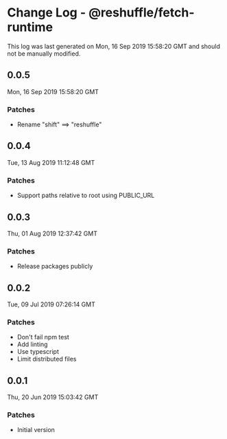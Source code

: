 # Change Log - @reshuffle/fetch-runtime

This log was last generated on Mon, 16 Sep 2019 15:58:20 GMT and should not be manually modified.

## 0.0.5
Mon, 16 Sep 2019 15:58:20 GMT

### Patches

- Rename "shift" ==> "reshuffle"

## 0.0.4
Tue, 13 Aug 2019 11:12:48 GMT

### Patches

- Support paths relative to root using PUBLIC_URL

## 0.0.3
Thu, 01 Aug 2019 12:37:42 GMT

### Patches

- Release packages publicly

## 0.0.2
Tue, 09 Jul 2019 07:26:14 GMT

### Patches

- Don't fail npm test
- Add linting
- Use typescript
- Limit distributed files

## 0.0.1
Thu, 20 Jun 2019 15:03:42 GMT

### Patches

- Initial version

